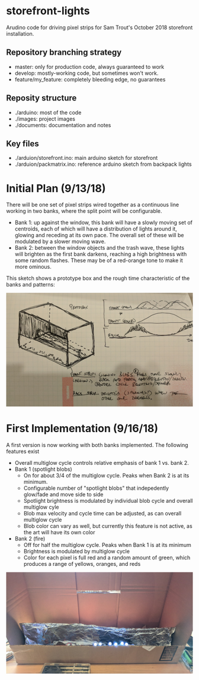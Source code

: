 # storefront-lights
Arudino code for driving pixel strips for Sam Trout's October 2018 storefront installation.

## Repository branching strategy
* master: only for production code, always guaranteed to work
* develop: mostly-working code, but sometimes won't work.
* feature/my_feature: completely bleeding edge, no guarantees

## Reposity structure
* ./arduino: most of the code
* ./images: project images
* ./documents: documentation and notes

## Key files
* ./arduion/storefront.ino: main arduino sketch for storefront
* ./arduion/packmatrix.ino: reference arduino sketch from backpack lights

# Initial Plan (9/13/18)
There will be one set of pixel strips wired together as a continuous line working in two banks, where the split point will be configurable.
* Bank 1: up against the window, this bank will have a slowly moving set of centroids, each of which will have a distribution of lights
around it, glowing and receding at its own pace. The overall set of these will be modulated by a slower moving wave.
* Bank 2: between the window objects and the trash wave, these lights will brighten as the first bank darkens, reaching a high brightness
with some random flashes. These may be of a red-orange tone to make it more ominous.

This sketch shows a prototype box and the rough time characteristic of the banks and patterns:

<img src="./docs/180913_initial_plan_diagram.jpg" style="width: 800px;"/>

# First Implementation (9/16/18)
A first version is now working with both banks implemented.  The following features exist
* Overall multiglow cycle controls relative emphasis of bank 1 vs. bank 2.
* Bank 1 (spotlight blobs)
    * On for about 3/4 of the multiglow cycle. Peaks when Bank 2 is at its minimum.
    * Configurable number of "spotlight blobs" that indepedently glow/fade and move side to side
    * Spotlight brightness is modulated by individual blob cycle and overall multiglow cyle
    * Blob max velocity and cycle time can be adjusted, as can overall multiglow cycle
    * Blob color can vary as well, but currently this feature is not active, as the art will have its own color
* Bank 2 (fire)
    * Off for half the multiglow cycle. Peaks when Bank 1 is at its minimum
    * Brightness is modulated by multiglow cycle
    * Color for each pixel is full red and a random amount of green, which produces a range of yellows, oranges, and reds

<img src="./images/180916_first_prototype.jpg" style="width: 800px;"/>
